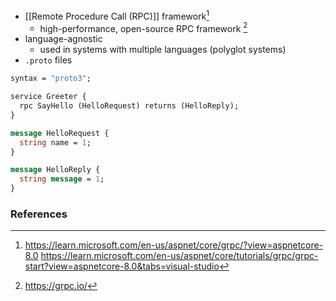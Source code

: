 - [[Remote Procedure Call (RPC)]] framework[^microsoft-learn]
	- high-performance, open-source RPC framework [^grpcio]
- language-agnostic
	- used in systems with multiple languages (polyglot systems)
- `.proto` files
```protobuf
syntax = "proto3";

service Greeter {
  rpc SayHello (HelloRequest) returns (HelloReply);
}

message HelloRequest {
  string name = 1;
}

message HelloReply {
  string message = 1;
}	
```

### References
[^microsoft-learn]: https://learn.microsoft.com/en-us/aspnet/core/grpc/?view=aspnetcore-8.0
https://learn.microsoft.com/en-us/aspnet/core/tutorials/grpc/grpc-start?view=aspnetcore-8.0&tabs=visual-studio
[^grpcio]: https://grpc.io/